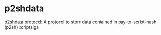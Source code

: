 # p2shdata
p2shdata protocol: A protocol to store data contained in pay-to-script-hash (p2sh) scriptsigs
